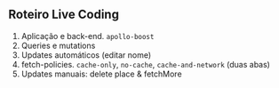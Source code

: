 ## Roteiro Live Coding

1. Aplicação e back-end. `apollo-boost`
2. Queries e mutations
3. Updates automáticos (editar nome)
4. fetch-policies. `cache-only`, `no-cache`, `cache-and-network` (duas abas)
5. Updates manuais: delete place & fetchMore
